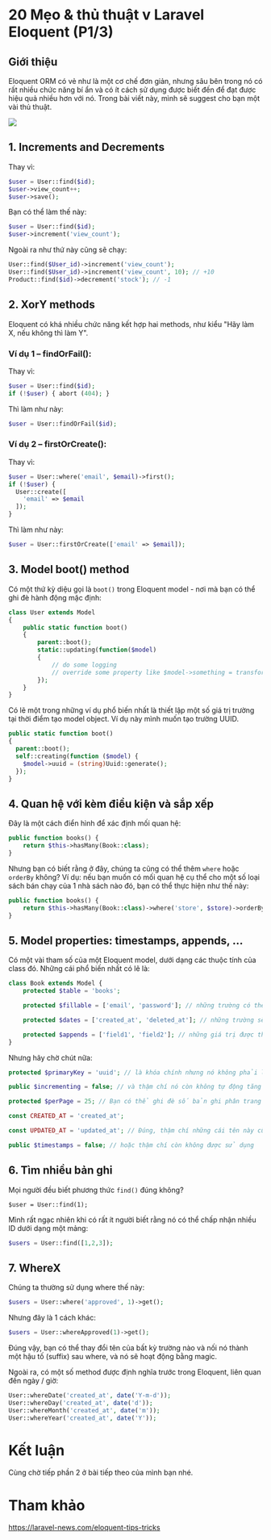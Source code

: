 # 20 Mẹo & thủ thuật v Laravel Eloquent (P1/3)

## Giới thiệu
Eloquent ORM có vẻ như là một cơ chế đơn giản, nhưng sâu bên trong nó có rất nhiều chức năng bí ẩn và có ít cách sử dụng được biết đến để đạt được hiệu quả nhiều hơn với nó. Trong bài viết này, mình sẽ suggest cho bạn một vài thủ thuật.

![](https://laptrinhsieutoc.com/wp-content/uploads/2019/12/xu-ly-du-lieu-voi-eloquent-ORM-trong-laravel-1280x720.jpg)

## 1. Increments and Decrements

Thay vì:

```php
$user = User::find($id);
$user->view_count++;
$user->save();
```

Bạn có thể làm thế này:

```php
$user = User::find($id);
$user->increment('view_count');
```

Ngoài ra như thứ này cũng sẽ chạy:

```php
User::find($User_id)->increment('view_count');
User::find($User_id)->increment('view_count', 10); // +10
Product::find($id)->decrement('stock'); // -1
```

## 2. XorY methods

Eloquent có khá nhiều chức năng kết hợp hai methods, như kiểu "Hãy làm X, nếu không thì làm Y".

### Ví dụ 1 – findOrFail():

Thay vì:

```php
$user = User::find($id);
if (!$user) { abort (404); }
```

Thì làm như này:

```php
$user = User::findOrFail($id);
```

### Ví dụ 2 – firstOrCreate():

Thay vì:

```php
$user = User::where('email', $email)->first();
if (!$user) {
  User::create([
    'email' => $email
  ]);
}
```

Thì làm như này:

```php
$user = User::firstOrCreate(['email' => $email]);
```

## 3. Model boot() method

Có một thứ kỳ diệu gọi là `boot()` trong Eloquent model - nơi mà bạn có thể ghi đè hành động mặc định:

```php
class User extends Model
{
    public static function boot()
    {
        parent::boot();
        static::updating(function($model)
        {
            // do some logging
            // override some property like $model->something = transform($something);
        });
    }
}
```

Có lẽ một trong những ví dụ phổ biến nhất là thiết lập một số giá trị trường tại thời điểm tạo model object. Ví dụ này mình muốn tạo trường UUID.

```php
public static function boot()
{
  parent::boot();
  self::creating(function ($model) {
    $model->uuid = (string)Uuid::generate();
  });
}
```

## 4. Quan hệ với kèm điều kiện và sắp xếp

Đây là một cách điển hình để xác định mối quan hệ:

```php
public function books() {
    return $this->hasMany(Book::class);    
}
```

Nhưng bạn có biết rằng ở đây, chúng ta cũng có thể thêm `where` hoặc `orderBy` không? Ví dụ: nếu bạn muốn có mối quan hệ cụ thể cho một số loại sách bán chạy của 1 nhà sách nào đó, bạn có thể thực hiện như thế này:

```php
public function books() {
    return $this->hasMany(Book::class)->where('store', $store)->orderBy('view_count');
}
```

## 5. Model properties: timestamps, appends, ...

Có một vài tham số của một Eloquent model, dưới dạng các thuộc tính của class đó. Những cái phổ biến nhất có lẽ là:

```php
class Book extends Model {
    protected $table = 'books';

    protected $fillable = ['email', 'password']; // những trường có thể điền bằng Book::create()

    protected $dates = ['created_at', 'deleted_at']; // những trường sẽ được Carbon cập nhật

    protected $appends = ['field1', 'field2']; // những giá trị được thêm, trả về bằng JSON
}
```

Nhưng hãy chờ chút nữa:

```php
protected $primaryKey = 'uuid'; // là khóa chính nhưng nó không phải là "id" như bình thường

public $incrementing = false; // và thậm chí nó còn không tự động tăng (auto-incrementing)!

protected $perPage = 25; // Bạn có thể ghi đè số bản ghi phân trang trên mỗi model (mặc định là 15)

const CREATED_AT = 'created_at';

const UPDATED_AT = 'updated_at'; // Đúng, thậm chí những cái tên này cũng có thể bị ghi đè

public $timestamps = false; // hoặc thậm chí còn không được sử dụng
```

## 6. Tìm nhiều bản ghi

Mọi người đều biết phương thức `find()` đúng không?

```
$user = User::find(1);
```

Mình rất ngạc nhiên khi có rất ít người biết rằng nó có thể chấp nhận nhiều ID dưới dạng một mảng:

```php
$users = User::find([1,2,3]);
```

## 7. WhereX

Chúng ta thường sử dụng where thế này:

```php
$users = User::where('approved', 1)->get();
```

Nhưng đây là 1 cách khác:

```php
$users = User::whereApproved(1)->get(); 
```

Đúng vậy, bạn có thể thay đổi tên của bất kỳ trường nào và nối nó thành một hậu tố (suffix) sau where, và nó sẽ hoạt động bằng magic.


Ngoài ra, có một số method được định nghĩa trước trong Eloquent, liên quan đến ngày / giờ:

```php
User::whereDate('created_at', date('Y-m-d'));
User::whereDay('created_at', date('d'));
User::whereMonth('created_at', date('m'));
User::whereYear('created_at', date('Y'));
```

# Kết luận

Cùng chờ tiếp phần 2 ở bài tiếp theo của mình bạn nhé.

# Tham khảo
https://laravel-news.com/eloquent-tips-tricks

